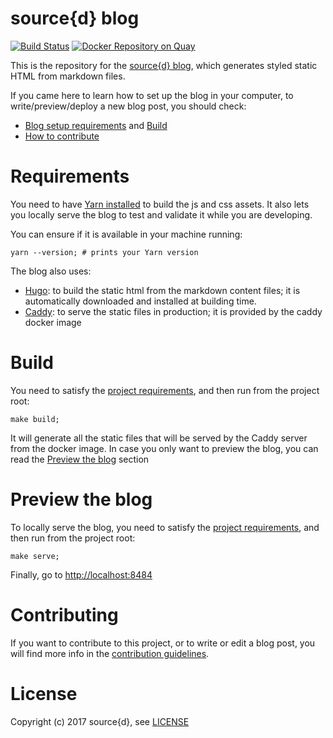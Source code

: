 # source{d} blog
[![Build Status](https://drone.srcd.host/api/badges/src-d/landing/status.svg)](https://drone.srcd.host/src-d/landing)
[![Docker Repository on Quay](https://quay.io/repository/srcd/blog/status "Docker Repository on Quay")](https://quay.io/repository/srcd/blog)

This is the repository for the [source{d} blog](https://blog.sourced.tech), which generates styled static HTML from markdown files.

If you came here to learn how to set up the blog in your computer, to write/preview/deploy a new blog post, you should check:
- [Blog setup requirements](#requirements) and [Build](#build)
- [How to contribute](#contributing)


# Requirements

You need to have [Yarn installed](https://yarnpkg.com/en/docs/install) to build the js and css assets. It also lets you locally serve the blog to test and validate it while you are developing.

You can ensure if it is available in your machine running:
```shell
yarn --version; # prints your Yarn version
```

The blog also uses:
- [Hugo](http://gohugo.io): to build the static html from the markdown content files; it is automatically downloaded and installed at building time.
- [Caddy](https://caddyserver.com): to serve the static files in production; it is provided by the caddy docker image

# Build

You need to satisfy the [project requirements](#requirements), and then run from the project root:

```shell
make build;
```

It will generate all the static files that will be served by the Caddy server from the docker image. In case you only want to preview the blog, you can read the [Preview the blog](#preview-the-blog) section

# Preview the blog

To locally serve the blog, you need to satisfy the [project requirements](#requirements), and then run from the project root:

```shell
make serve;
```
Finally, go to [http://localhost:8484](http://localhost:8484)

# Contributing

If you want to contribute to this project, or to write or edit a blog post, you will find more info in the [contribution guidelines](CONTRIBUTING.md).


# License

Copyright (c) 2017 source{d}, see [LICENSE](LICENSE)
